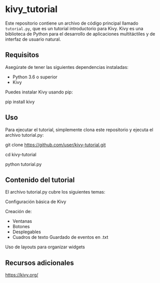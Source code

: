 # kivy_tutorial

Este repositorio contiene un archivo de código principal llamado `tutorial.py`, que es un tutorial introductorio para Kivy. Kivy es una biblioteca de Python para el desarrollo de aplicaciones multitáctiles y de interfaz de usuario natural.

## Requisitos

Asegúrate de tener las siguientes dependencias instaladas:

- Python 3.6 o superior
- Kivy

Puedes instalar Kivy usando pip:

pip install kivy

## Uso 

Para ejecutar el tutorial, simplemente clona este repositorio y ejecuta el archivo tutorial.py:

git clone https://github.com/user/kivy-tutorial.git

cd kivy-tutorial

python tutorial.py

## Contenido del tutorial

El archivo tutorial.py cubre los siguientes temas:

Configuración básica de Kivy

Creación de: 
- Ventanas
- Botones
- Desplegables
- Cuadros de texto
Guardado de eventos en .txt

Uso de layouts para organizar widgets


## Recursos adicionales

https://kivy.org/
